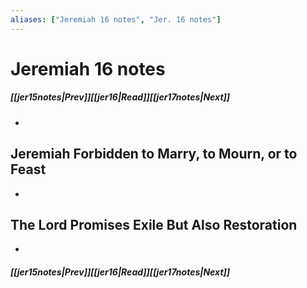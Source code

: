 ```yaml
---
aliases: ["Jeremiah 16 notes", "Jer. 16 notes"]
---
```

# Jeremiah 16 notes
##### <span class=arrow-left></span>[[jer15notes|Prev]]<span class=navigation-separator></span>[[jer16|Read]]<span class=navigation-separator></span>[[jer17notes|Next]]<span class=arrow-right></span>
- 
## Jeremiah Forbidden to Marry, to Mourn, or to Feast
- 
## The Lord Promises Exile But Also Restoration
- 
##### <span class=arrow-left></span>[[jer15notes|Prev]]<span class=navigation-separator></span>[[jer16|Read]]<span class=navigation-separator></span>[[jer17notes|Next]]<span class=arrow-right></span>